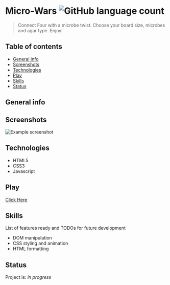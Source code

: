 




# Micro-Wars ![GitHub language count](https://img.shields.io/github/languages/count/nathanielazevedo/microwars)
> Connect Four with a microbe twist. Choose your board size, microbes and agar type. Enjoy!

## Table of contents
* [General info](#general-info)
* [Screenshots](#screenshots)
* [Technologies](#technologies)
* [Play](#play)
* [Skills](#skills)
* [Status](#status)



## General info


## Screenshots
![Example screenshot](./img/screenshot.png)

## Technologies
* HTML5
* CSS3
* Javascript

## Play
[Click Here](https://nathanielazevedo.github.io/microwars)


## Skills
List of features ready and TODOs for future development
* DOM manipulation
* CSS styling and animation
* HTML formatting

## Status
Project is: _in progress_


